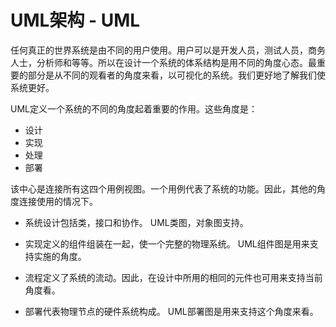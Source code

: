 # UML架构 - UML

任何真正的世界系统是由不同的用户使用。用户可以是开发人员，测试人员，商务人士，分析师和等等。所以在设计一个系统的体系结构是用不同的角度心态。最重要的部分是从不同的观看者的角度来看，以可视化的系统。我们更好地了解我们使系统更好。

UML定义一个系统的不同的角度起着重要的作用。这些角度是：

*   设计
*   实现
*   处理
*   部署

该中心是连接所有这四个用例视图。一个用例代表了系统的功能。因此，其他的角度连接使用的情况下。

*   系统设计包括类，接口和协作。 UML类图，对象图支持。

*   实现定义的组件组装在一起，使一个完整的物理系统。 UML组件图是用来支持实施的角度。

*   流程定义了系统的流动。因此，在设计中所用的相同的元件也可用来支持当前角度看。

*   部署代表物理节点的硬件系统构成。 UML部署图是用来支持这个角度来看。

 